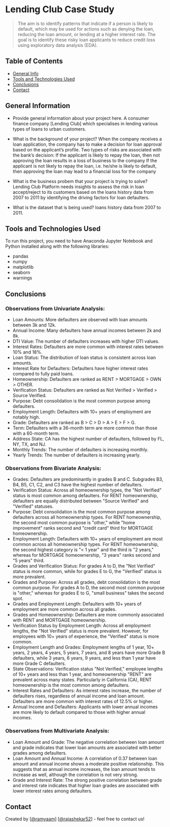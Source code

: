 # Lending Club Case Study
> The aim is to identify patterns that indicate if a person is likely to default, which may be used for actions such as denying the loan, reducing the loan amount, or lending at a higher interest rate. The goal is to identify these risky loan applicants to reduce credit loss using exploratory data analysis (EDA).


## Table of Contents
* [General Info](#general-information)
* [Tools and Technologies Used](#tools-and-technologies-used) 
* [Conclusions](#conclusions)
* [Contact](#contact) 

<!-- You can include any other section that is pertinent to your problem -->

## General Information
- Provide general information about your project here.
  A consumer finance company [Lending Club] which specialises in lending various types of loans to urban customers. 

- What is the background of your project?
  When the company receives a loan application, the company has to make a decision for loan approval based on the applicant’s profile.
  Two types of risks are associated with the bank’s decision:
  If the applicant is likely to repay the loan, then not approving the loan results in a loss of business to the company
  If the applicant is not likely to repay the loan, i.e. he/she is likely to default, then approving the loan may lead to a financial loss for the company

- What is the business probem that your project is trying to solve?
  Lending Club Platform needs insights to assess the risk in loan accept/reject to its customers based on the loans history data from 2007 to 2011 by identifying the driving factors for loan defaulters.

- What is the dataset that is being used?
  loans history data from 2007 to 2011.

## Tools and Technologies Used
To run this project, you need to have Anaconda Jupyter Notebook and Python installed along with the following libraries:
- pandas
- numpy
- matplotlib
- seaborn
- warnings

<!-- You don't have to answer all the questions - just the ones relevant to your project. -->

## Conclusions
### Observations from Univariate Analysis:
- Loan Amounts: More defaulters are observed with loan amounts between 3k and 12k.
- Annual Income: Many defaulters have annual incomes between 2k and 8k.
- DTI Value: The number of defaulters increases with higher DTI values.
- Interest Rates: Defaulters are more common with interest rates between 10% and 18%.
- Loan Status: The distribution of loan status is consistent across loan amounts.
- Interest Rate for Defaulters: Defaulters have higher interest rates compared to fully paid loans.
- Homeownership: Defaulters are ranked as RENT > MORTGAGE > OWN > OTHER.
- Verification Status: Defaulters are ranked as Not Verified > Verified > Source Verified.
- Purpose: Debt consolidation is the most common purpose among defaulters.
- Employment Length: Defaulters with 10+ years of employment are notably high.
- Grade: Defaulters are ranked as B > C > D > A > E > F > G.
- Term: Defaulters with a 36-month term are more common than those with a 60-month term.
- Address State: CA has the highest number of defaulters, followed by FL, NY, TX, and NJ.
- Monthly Trends: The number of defaulters is increasing monthly.
- Yearly Trends: The number of defaulters is increasing yearly.

### Observations from Bivariate Analysis:
- Grades: Defaulters are predominantly in grades B and C. Subgrades B3, B4, B5, C1, C2, and C3 have the highest number of defaulters.
- Verification Status: Across all homeownership types, the "Not Verified" status is most common among defaulters. For RENT homeownership, defaulters are equally distributed between "Source Verified" and "Verified" statuses.
- Purpose: Debt consolidation is the most common purpose among defaulters across all homeownership types. For RENT homeownership, the second most common purpose is "other," while "home improvement" ranks second and "credit card" third for MORTGAGE homeownership.
- Employment Length: Defaulters with 10+ years of employment are most common across all homeownership types. For RENT homeownership, the second highest category is "< 1 year" and the third is "2 years," whereas for MORTGAGE homeownership, "3 years" ranks second and "5 years" third.
- Grades and Verification Status: For grades A to D, the "Not Verified" status is more common, while for grades E to G, the "Verified" status is more prevalent.
- Grades and Purpose: Across all grades, debt consolidation is the most common purpose. For grades A to D, the second most common purpose is "other," whereas for grades E to G, "small business" takes the second spot.
- Grades and Employment Length: Defaulters with 10+ years of employment are more common across all grades.
- Grades and Homeownership: Defaulters are more commonly associated with RENT and MORTGAGE homeownership.
- Verification Status by Employment Length: Across all employment lengths, the "Not Verified" status is more prevalent. However, for employees with 10+ years of experience, the "Verified" status is more common.
- Employment Length and Grades: Employment lengths of 1 year, 10+ years, 2 years, 4 years, 5 years, 7 years, and 8 years have more Grade B defaulters, while 3 years, 6 years, 9 years, and less than 1 year have more Grade C defaulters.
- State Observations: Verification status "Not Verified," employee lengths of 10+ years and less than 1 year, and homeownership "RENT" are prevalent across many states. Particularly in California (CA), RENT homeownership is the most common among defaulters.
- Interest Rates and Defaulters: As interest rates increase, the number of defaulters rises, regardless of annual income and loan amount. Defaulters are more common with interest rates of 12.5% or higher.
- Annual Income and Defaulters: Applicants with lower annual incomes are more likely to default compared to those with higher annual incomes.

### Observations from Multivariate Analysis:
- Loan Amount and Grade: The negative correlation between loan amount and grade indicates that lower loan amounts are associated with better grades among defaulters.
- Loan Amount and Annual Income: A correlation of 0.37 between loan amount and annual income shows a moderate positive relationship. This suggests that as annual income increases, the loan amount tends to increase as well, although the correlation is not very strong.
- Grade and Interest Rate: The strong positive correlation between grade and interest rate indicates that higher loan grades are associated with lower interest rates among defaulters.

<!-- You don't have to answer all the questions - just the ones relevant to your project. -->

## Contact
Created by [[@ramyaam](https://github.com/ramyaam)] [[@rajashekar52](https://github.com/rajashekar52/)] - feel free to contact us!


<!-- Optional -->
<!-- ## License -->
<!-- This project is open source and available under the [... License](). -->

<!-- You don't have to include all sections - just the one's relevant to your project -->
